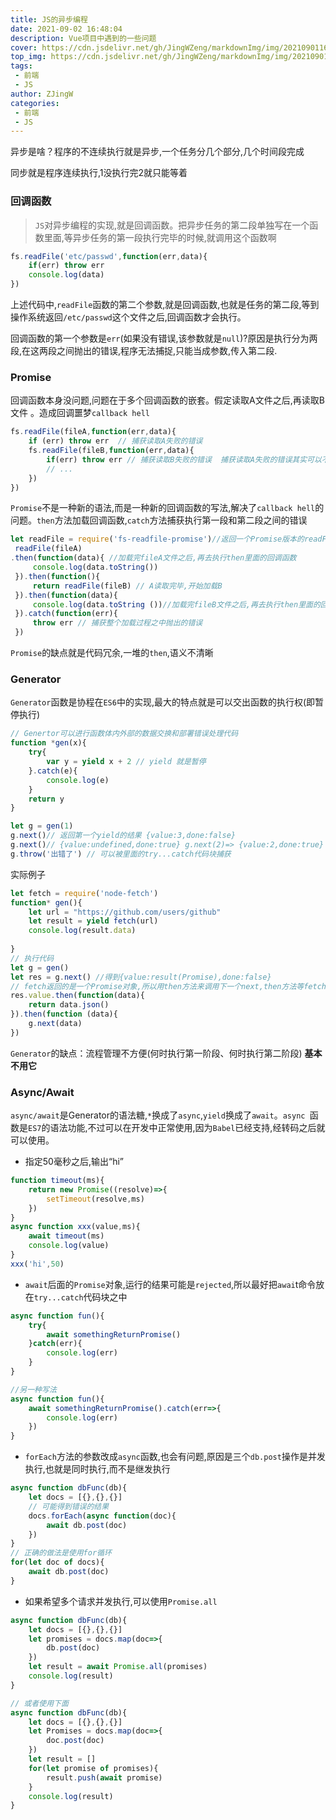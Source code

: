 ```yaml
---
title: JS的异步编程
date: 2021-09-02 16:48:04
description: Vue项目中遇到的一些问题
cover: https://cdn.jsdelivr.net/gh/JingWZeng/markdownImg/img/202109011607372.png
top_img: https://cdn.jsdelivr.net/gh/JingWZeng/markdownImg/img/202109011607372.png
tags: 
 - 前端
 - JS
author: ZJingW
categories: 
 - 前端
 - JS
---
```


异步是啥？程序的不连续执行就是异步,一个任务分几个部分,几个时间段完成

同步就是程序连续执行,1没执行完2就只能等着

### 回调函数

> `JS`对异步编程的实现,就是回调函数。把异步任务的第二段单独写在一个函数里面,等异步任务的第一段执行完毕的时候,就调用这个函数啊

```javascript
fs.readFile('etc/passwd',function(err,data){
    if(err) throw err
    console.log(data)
})
```

上述代码中,`readFile`函数的第二个参数,就是回调函数,也就是任务的第二段,等到操作系统返回`/etc/passwd`这个文件之后,回调函数才会执行。

回调函数的第一个参数是`err`(如果没有错误,该参数就是`null`)?原因是执行分为两段,在这两段之间抛出的错误,程序无法捕捉,只能当成参数,传入第二段.

### Promise

回调函数本身没问题,问题在于多个回调函数的嵌套。假定读取A文件之后,再读取B文件 。造成回调噩梦`callback hell`

```javascript
fs.readFile(fileA,function(err,data){
    if (err) throw err  // 捕获读取A失败的错误
    fs.readFile(fileB,function(err,data){
        if(err) throw err // 捕获读取B失败的错误  捕获读取A失败的错误其实可以不写,放在B这里捕获
        // ...
    })
})


```

`Promise`不是一种新的语法,而是一种新的回调函数的写法,解决了`callback hell`的问题。`then`方法加载回调函数,`catch`方法捕获执行第一段和第二段之间的错误

```javascript
let readFile = require('fs-readfile-promise')//返回一个Promise版本的readFile函数
 readFile(fileA)
.then(function(data){ //加载完fileA文件之后,再去执行then里面的回调函数
     console.log(data.toString())
 }).then(function(){
     return readFile(fileB) // A读取完毕,开始加载B
 }).then(function(data){
     console.log(data.toString ())//加载完fileB文件之后,再去执行then里面的回调函数
 }).catch(function(err){
     throw err // 捕获整个加载过程之中抛出的错误
 })
```

`Promise`的缺点就是代码冗余,一堆的`then`,语义不清晰



### Generator

`Generator`函数是协程在`ES6`中的实现,最大的特点就是可以交出函数的执行权(即暂停执行)

```javascript
// Genertor可以进行函数体内外部的数据交换和部署错误处理代码
function *gen(x){
    try{
        var y = yield x + 2 // yield 就是暂停
    }.catch(e){
        console.log(e)
    }
    return y
}

let g = gen(1)
g.next()// 返回第一个yield的结果 {value:3,done:false}
g.next()// {value:undefined,done:true} g.next(2)=> {value:2,done:true}
g.throw('出错了') // 可以被里面的try...catch代码块捕获
```

实际例子

```javascript
let fetch = require('node-fetch')
function* gen(){
    let url = "https://github.com/users/github"
    let result = yield fetch(url)
    console.log(result.data)
    
}
// 执行代码
let g = gen()
let res = g.next() //得到{value:result(Promise),done:false}
// fetch返回的是一个Promise对象,所以用then方法来调用下一个next,then方法等fetch返回完毕后才执行,里面是任务的第二段.拿到result返回结果,再return结果出来
res.value.then(function(data){
    return data.json()
}).then(function (data){
    g.next(data)
})
```

`Generator`的缺点：流程管理不方便(何时执行第一阶段、何时执行第二阶段) **基本不用它**

### Async/Await

`async/await`是Generator的语法糖,`*`换成了`async`,`yield`换成了`await`。`async `函数是`ES7`的语法功能,不过可以在开发中正常使用,因为`Babel`已经支持,经转码之后就可以使用。

+ 指定50毫秒之后,输出“hi”

```javascript
function timeout(ms){
    return new Promise((resolve)=>{
        setTimeout(resolve,ms)
    })
}
async function xxx(value,ms){
    await timeout(ms)
    console.log(value)
}
xxx('hi',50)
```

+ `await`后面的`Promise`对象,运行的结果可能是`rejected`,所以最好把`awai`t命令放在`try...catch`代码块之中

```javascript
async function fun(){
    try{
        await somethingReturnPromise()
    }catch(err){
        console.log(err)
    }
}

//另一种写法
async function fun(){
    await somethingReturnPromise().catch(err=>{
        console.log(err)
    })  
}
```

+ `forEach`方法的参数改成`async`函数,也会有问题,原因是三个`db.post`操作是并发执行,也就是同时执行,而不是继发执行

```javascript
async function dbFunc(db){
    let docs = [{},{},{}]
    // 可能得到错误的结果
    docs.forEach(async function(doc){
        await db.post(doc)
    })
}
// 正确的做法是使用for循环
for(let doc of docs){
    await db.post(doc)
}
```

+ 如果希望多个请求并发执行,可以使用`Promise.all`

```javascript
async function dbFunc(db){
    let docs = [{},{},{}]
    let promises = docs.map(doc=>{
        db.post(doc)
    })
    let result = await Promise.all(promises)
    console.log(result)
}

// 或者使用下面
async function dbFunc(db){
    let docs = [{},{},{}]
    let Promises = docs.map(doc=>{
        doc.post(doc)
    })
    let result = []
    for(let promise of promises){
        result.push(await promise)
    }
    console.log(result)
}
```

